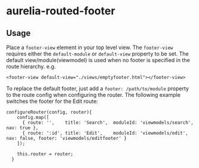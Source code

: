 # aurelia-routed-footer

## Usage

Place a `footer-view` element in your top level view. The `footer-view` requires either the `default-module` or `default-view` property to be set. The default view/module(viewmodel) is used when no footer is specified in the route hierarchy. e.g.

```
<footer-view default-view="./views/emptyfooter.html"></footer-view>
```

To replace the default footer, just add a `footer: /path/to/module` property to the route config when configuring the router. The following example switches the footer for the Edit route: 

```
configureRouter(config, router){
    config.map([
      { route: '',    title: 'Search',  moduleId: 'viewmodels/search',  nav: true },
      { route: ':id', title: 'Edit',    moduleId: 'viewmodels/edit',    nav: false, footer: 'viewmodels/editfooter' }
    ]);

    this.router = router;
  }
```
